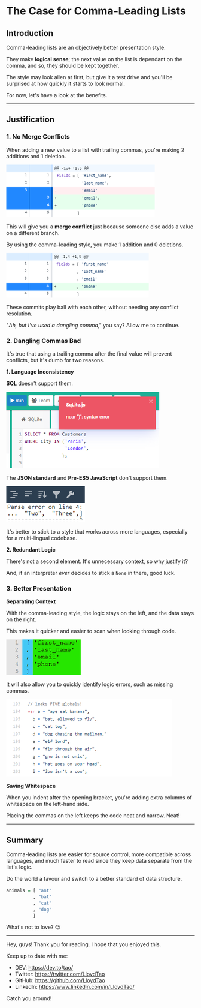 # The Case for Comma-Leading Lists

## Introduction

Comma-leading lists are an objectively better presentation style.

They make **logical sense**; the next value on the list is dependant on the comma, and so, they should be kept together.

The style may look alien at first, but give it a test drive and you'll be surprised at how quickly it starts to look normal.

For now, let's have a look at the benefits.

---

## Justification

### 1. No Merge Conflicts

When adding a new value to a list with trailing commas, you're making 2 additions and 1 deletion.

![Comma-Trailing List Diff](https://raw.githubusercontent.com/LloydTao/dev.to-posts/master/general/comma-leading-lists/trailing-diff.png)

This will give you a **merge conflict** just because someone else adds a value on a different branch.

By using the comma-leading style, you make 1 addition and 0 deletions.

![Comma-Leading List Diff](https://raw.githubusercontent.com/LloydTao/dev.to-posts/master/general/comma-leading-lists/leading-diff.png)

These commits play ball with each other, without needing any conflict resolution.

"*Ah, but I've used a dangling comma*," you say? Allow me to continue.

### 2. Dangling Commas Bad

It's true that using a trailing comma after the final value will prevent conflicts, but it's dumb for two reasons.

**1. Language Inconsistency**

**SQL** doesn't support them. 

![Comma-Leading JSON](https://raw.githubusercontent.com/LloydTao/dev.to-posts/master/general/comma-leading-lists/leading-sql.png)

The **JSON standard** and **Pre-ES5 JavaScript** don't support them.

![Comma-Leading JSON](https://raw.githubusercontent.com/LloydTao/dev.to-posts/master/general/comma-leading-lists/leading-json.png)

It's better to stick to a style that works across more languages, especially for a multi-lingual codebase.

**2. Redundant Logic**

There's not a second element. It's unnecessary context, so why justify it?

And, if an interpreter *ever* decides to stick a `None` in there, good luck.

### 3. Better Presentation

**Separating Context**

With the comma-leading style, the logic stays on the left, and the data stays on the right.

This makes it quicker and easier to scan when looking through code.

![Better Presentation](https://raw.githubusercontent.com/LloydTao/dev.to-posts/master/general/comma-leading-lists/presentation.png)

It will also allow you to quickly identify logic errors, such as missing commas.

![Leaking Globals](https://raw.githubusercontent.com/LloydTao/dev.to-posts/master/general/comma-leading-lists/leaked-globals.png)

**Saving Whitespace**

When you indent after the opening bracket, you're adding extra columns of whitespace on the left-hand side.

Placing the commas on the left keeps the code neat and narrow. Neat!

---

## Summary

Comma-leading lists are easier for source control, more compatible across languages, and much faster to read since they keep data separate from the list's logic.

Do the world a favour and switch to a better standard of data structure.

```haskell
animals = [ "ant"
          , "bat"
          , "cat"
          , "dog"
          ]
```

What's not to love? 😉

---

Hey, guys! Thank you for reading. I hope that you enjoyed this.

Keep up to date with me:

- DEV: https://dev.to/tao/
- Twitter: https://twitter.com/LloydTao
- GitHub: https://github.com/LloydTao
- LinkedIn: https://www.linkedin.com/in/LloydTao/

Catch you around!
